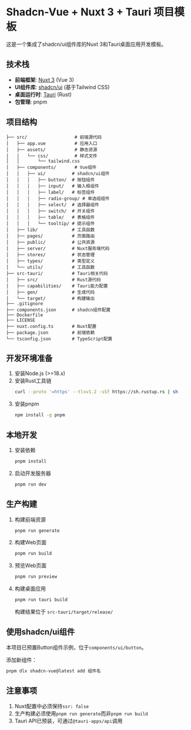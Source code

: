 # Shadcn-Vue + Nuxt 3 + Tauri 项目模板

这是一个集成了shadcn/ui组件库的Nuxt 3和Tauri桌面应用开发模板。

## 技术栈

- **前端框架**: [Nuxt 3](https://nuxt.com/) (Vue 3)
- **UI组件库**: [shadcn/ui](https://ui.shadcn.com/) (基于Tailwind CSS)
- **桌面运行时**: [Tauri](https://tauri.app/) (Rust)
- **包管理**: pnpm

## 项目结构

```
├── src/                  # 前端源代码
│   ├── app.vue           # 应用入口
│   ├── assets/           # 静态资源
│   │   └── css/          # 样式文件
│   │       └── tailwind.css
│   ├── components/       # Vue组件
│   │   ├── ui/          # shadcn/ui组件
│   │   │   ├── button/  # 按钮组件
│   │   │   ├── input/   # 输入框组件
│   │   │   ├── label/   # 标签组件
│   │   │   ├── radio-group/ # 单选组组件
│   │   │   ├── select/  # 选择器组件
│   │   │   ├── switch/  # 开关组件
│   │   │   ├── table/   # 表格组件
│   │   │   └── tooltip/ # 提示组件
│   ├── lib/             # 工具函数
│   ├── pages/           # 页面路由
│   ├── public/          # 公共资源
│   ├── server/          # Nuxt服务端代码
│   ├── stores/          # 状态管理
│   ├── types/           # 类型定义
│   └── utils/           # 工具函数
├── src-tauri/           # Tauri相关代码
│   ├── src/             # Rust源代码
│   ├── capabilities/    # Tauri能力配置
│   ├── gen/             # 生成代码
│   └── target/          # 构建输出
├── .gitignore
├── components.json      # shadcn组件配置
├── Dockerfile
├── LICENSE
├── nuxt.config.ts       # Nuxt配置
├── package.json         # 前端依赖
└── tsconfig.json        # TypeScript配置
```

## 开发环境准备

1. 安装Node.js (>=18.x)
2. 安装Rust工具链
   ```bash
   curl --proto '=https' --tlsv1.2 -sSf https://sh.rustup.rs | sh
   ```
3. 安装pnpm
   ```bash
   npm install -g pnpm
   ```

## 本地开发

1. 安装依赖
   ```bash
   pnpm install
   ```
2. 启动开发服务器
   ```bash
   pnpm run dev
   ```

## 生产构建

1. 构建前端资源
   ```bash
   pnpm run generate
   ```
2. 构建Web页面
   ```bash
   pnpm run build
   ```
3. 预览Web页面
   ```bash
   pnpm run preview
   ```
4. 构建桌面应用
   ```bash
   pnpm run tauri build
   ```
   构建结果位于 `src-tauri/target/release/`

## 使用shadcn/ui组件

本项目已预置Button组件示例，位于`components/ui/button`。

添加新组件：
```bash
pnpm dlx shadcn-vue@latest add 组件名
```

## 注意事项

1. Nuxt配置中必须保持`ssr: false`
2. 生产构建必须使用`pnpm run generate`而非`pnpm run build`
3. Tauri API已预装，可通过`@tauri-apps/api`调用
